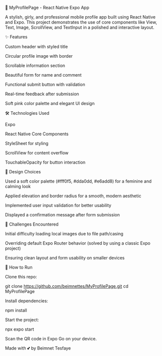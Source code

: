 💖 MyProfilePage - React Native Expo App

A stylish, girly, and professional mobile profile app built using React Native and Expo. This project demonstrates the use of core components like View, Text, Image, ScrollView, and TextInput in a polished and interactive layout.

✨ Features

Custom header with styled title

Circular profile image with border

Scrollable information section

Beautiful form for name and comment

Functional submit button with validation

Real-time feedback after submission

Soft pink color palette and elegant UI design

🛠 Technologies Used

Expo

React Native Core Components

StyleSheet for styling

ScrollView for content overflow

TouchableOpacity for button interaction

🎨 Design Choices

Used a soft color palette (#fff0f5, #dda0dd, #e6add8) for a feminine and calming look

Applied elevation and border radius for a smooth, modern aesthetic

Implemented user input validation for better usability

Displayed a confirmation message after form submission

🚧 Challenges Encountered

Initial difficulty loading local images due to file path/casing

Overriding default Expo Router behavior (solved by using a classic Expo project)

Ensuring clean layout and form usability on smaller devices

🚀 How to Run

Clone this repo:

git clone https://github.com/beimnettes/MyProfilePage.git cd MyProfilePage

Install dependencies:

npm install

Start the project:

npx expo start

Scan the QR code in Expo Go on your device.

Made with 💕 by Beimnet Tesfaye
